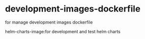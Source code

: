 # development-images-dockerfile
for manage development images dockerfile

helm-charts-image:for development and test helm charts